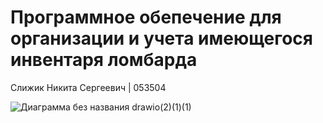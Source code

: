 # Программное обепечение для организации и учета имеющегося инвентаря ломбарда
Слижик Никита Сергеевич | 053504

![Диаграмма без названия drawio(2)(1)(1)](https://github.com/MortalDew/Course_work_7_sem/assets/72689821/4ac6957b-848c-44ed-8758-2fded4929dad)
